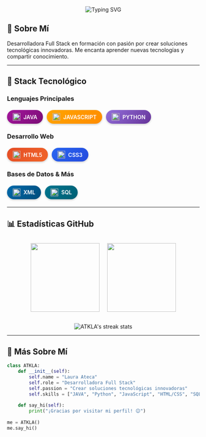 
<!-- Título animado -->
<div align="center">
  <img src="https://readme-typing-svg.herokuapp.com?font=Fira+Code&size=35&duration=3000&pause=500&color=FFD700&center=true&vCenter=true&width=800&lines=¡Hola!+👋+Soy+ATKLA;Desarrolladora+Full+Stack;Apasionada+por+la+Tecnología" alt="Typing SVG" />
</div>


## 🌟 Sobre Mí
Desarrolladora Full Stack en formación con pasión por crear soluciones tecnológicas innovadoras. Me encanta aprender nuevas tecnologías y compartir conocimiento.

---

## 🚀 Stack Tecnológico

### Lenguajes Principales
<div style="display: flex; flex-wrap: wrap; gap: 10px; margin: 20px 0;">
  <span style="background: linear-gradient(135deg, #A4169D 0%, #7A0D75 100%); color: white; padding: 8px 15px; border-radius: 25px; font-weight: 600; box-shadow: 0 2px 5px rgba(0,0,0,0.2); display: flex; align-items: center;">
    <img src="https://cdn.jsdelivr.net/gh/devicons/devicon/icons/java/java-original.svg" width="20" style="margin-right: 8px;"/> JAVA
  </span>
  <span style="background: linear-gradient(135deg, #FFA500 0%, #FF8C00 100%); color: white; padding: 8px 15px; border-radius: 25px; font-weight: 600; box-shadow: 0 2px 5px rgba(0,0,0,0.2); display: flex; align-items: center;">
    <img src="https://cdn.jsdelivr.net/gh/devicons/devicon/icons/javascript/javascript-original.svg" width="20" style="margin-right: 8px;"/> JAVASCRIPT
  </span>
  <span style="background: linear-gradient(135deg, #9370DB 0%, #663399 100%); color: white; padding: 8px 15px; border-radius: 25px; font-weight: 600; box-shadow: 0 2px 5px rgba(0,0,0,0.2); display: flex; align-items: center;">
    <img src="https://cdn.jsdelivr.net/gh/devicons/devicon/icons/python/python-original.svg" width="20" style="margin-right: 8px;"/> PYTHON
  </span>
</div>

### Desarrollo Web
<div style="display: flex; flex-wrap: wrap; gap: 10px; margin: 20px 0;">
  <span style="background: linear-gradient(135deg, #E44D26 0%, #F16529 100%); color: white; padding: 8px 15px; border-radius: 25px; font-weight: 600; box-shadow: 0 2px 5px rgba(0,0,0,0.2); display: flex; align-items: center;">
    <img src="https://cdn.jsdelivr.net/gh/devicons/devicon/icons/html5/html5-original.svg" width="20" style="margin-right: 8px;"/> HTML5
  </span>
  <span style="background: linear-gradient(135deg, #2965F1 0%, #254BDD 100%); color: white; padding: 8px 15px; border-radius: 25px; font-weight: 600; box-shadow: 0 2px 5px rgba(0,0,0,0.2); display: flex; align-items: center;">
    <img src="https://cdn.jsdelivr.net/gh/devicons/devicon/icons/css3/css3-original.svg" width="20" style="margin-right: 8px;"/> CSS3
  </span>
</div>

### Bases de Datos & Más
<div style="display: flex; flex-wrap: wrap; gap: 10px; margin: 20px 0;">
  <span style="background: linear-gradient(135deg, #006AAC 0%, #004D7A 100%); color: white; padding: 8px 15px; border-radius: 25px; font-weight: 600; box-shadow: 0 2px 5px rgba(0,0,0,0.2); display: flex; align-items: center;">
    <img src="https://cdn.jsdelivr.net/gh/devicons/devicon/icons/xml/xml-original.svg" width="20" style="margin-right: 8px;"/> XML
  </span>
  <span style="background: linear-gradient(135deg, #00758F 0%, #005F73 100%); color: white; padding: 8px 15px; border-radius: 25px; font-weight: 600; box-shadow: 0 2px 5px rgba(0,0,0,0.2); display: flex; align-items: center;">
    <img src="https://cdn.jsdelivr.net/gh/devicons/devicon/icons/mysql/mysql-original.svg" width="20" style="margin-right: 8px;"/> SQL
  </span>
</div>

---

## 📊 Estadísticas GitHub

<div align="center" style="display: flex; flex-wrap: wrap; justify-content: center; gap: 20px; margin: 30px 0;">
  <img height="180em" src="https://github-readme-stats.vercel.app/api?username=ATKLA&show_icons=true&theme=dracula&hide_border=true&bg_color=0D1117&title_color=A4169D&icon_color=FFA500&text_color=FFFFFF"/>
  <img height="180em" src="https://github-readme-stats.vercel.app/api/top-langs/?username=ATKLA&layout=compact&theme=dracula&hide_border=true&bg_color=0D1117&title_color=A4169D&text_color=FFFFFF"/>
</div>

<div align="center">
  <img src="https://github-readme-streak-stats.herokuapp.com/?user=ATKLA&theme=dracula&hide_border=true&background=0D1117&stroke=A4169D&ring=FFA500&fire=FFA500&currStreakNum=FFFFFF&sideNums=FFFFFF&currStreakLabel=A4169D" alt="ATKLA's streak stats"/>
</div>

---

## 🌈 Más Sobre Mí

```python
class ATKLA:
    def __init__(self):
        self.name = "Laura Ateca"
        self.role = "Desarrolladora Full Stack"
        self.passion = "Crear soluciones tecnológicas innovadoras"
        self.skills = ["JAVA", "Python", "JavaScript", "HTML/CSS", "SQL"]
        
    def say_hi(self):
        print("¡Gracias por visitar mi perfil! 😊")
        
me = ATKLA()
me.say_hi()

